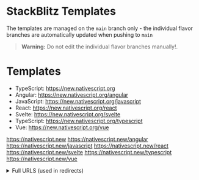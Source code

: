 

# StackBlitz Templates

The templates are managed on the `main` branch only - the individual flavor branches are automatically updated when pushing to `main`

> **Warning:** Do not edit the individual flavor branches manually!.

# Templates

- TypeScript: https://new.nativescript.org
- Angular: https://new.nativescript.org/angular
- JavaScript: https://new.nativescript.org/javascript
- React: https://new.nativescript.org/react
- Svelte: https://new.nativescript.org/svelte
- TypeScript: https://new.nativescript.org/typescript
- Vue: https://new.nativescript.org/vue

https://nativescript.new
https://nativescript.new/angular
https://nativescript.new/javascript
https://nativescript.new/react
https://nativescript.new/svelte
https://nativescript.new/typescript
https://nativescript.new/vue

<details>

<summary>
Full URLS (used in redirects)
</summary>

```
/              /typescript
/angular       https://stackblitz.com/fork/github/NativeScript/stackblitz-templates/tree/angular?file=src%2Fapp%2Fitem%2Fitems.component.html&title=NativeScript%20Starter%20Angular
/javascript    https://stackblitz.com/fork/github/NativeScript/stackblitz-templates/tree/javascript?file=app%2Fmain-page.xml&title=NativeScript%20Starter%20JavaScript
/react         https://stackblitz.com/fork/github/NativeScript/stackblitz-templates/tree/react?file=src%2Fcomponents%2FHomeScreen.tsx&title=NativeScript%20Starter%20React
/svelte        https://stackblitz.com/fork/github/NativeScript/stackblitz-templates/tree/svelte?file=app%2Fcomponents%2FHome.svelte&title=NativeScript%20Starter%20Svelte
/typescript    https://stackblitz.com/fork/github/NativeScript/stackblitz-templates/tree/typescript?file=app%2Fmain-page.xml&title=NativeScript%20Starter%20TypeScript
/vue           https://stackblitz.com/fork/github/NativeScript/stackblitz-templates/tree/vue?file=app%2Fcomponents%2FHome.vue&title=NativeScript%20Starter%20Vue
```

</details>